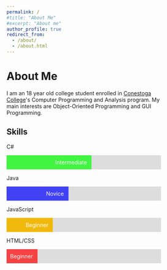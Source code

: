 ```yaml
---
permalink: /
#title: "About Me"
#excerpt: "About me"
author_profile: true
redirect_from:
  - /about/
  - /about.html
---
```

About Me
======
I am an 18 year old college student enrolled in [Conestoga College](https://www.conestogac.on.ca)'s Computer Programming and Analysis program. My main interests are Object-Oriented Programming and GUI Programming.

Skills
------
<style>
* {box-sizing:border-box}
.container {
  width: 100%;
  background-color: #ddd;
}
.skills {
  text-align: right;
  padding-top: 10px;
  padding-right: 12px;
  padding-bottom: 10px;
  color: white;
}
.csh {width: 55%; background-color: #42f542;} /* Green */
.jav {width: 40%; background-color: #4242f5;} /* Blue */
.jvs {width: 30%; background-color: #f2b90d;}/* Yellow */
.htm {width: 20%; background-color: #f54242;} /* Red */
</style>

C#
<div class="container">
  <div class="skills csh">Intermediate</div>
</div>

Java
<div class="container">
  <div class="skills jav">Novice</div>
</div>

JavaScript
<div class="container">
  <div class="skills jvs">Beginner</div>
</div>

HTML/CSS
<div class="container">
  <div class="skills htm">Beginner</div>
</div>

